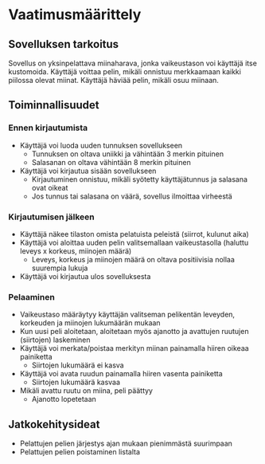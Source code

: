 # Vaatimusmäärittely

## Sovelluksen tarkoitus

Sovellus on yksinpelattava miinaharava, jonka vaikeustason voi käyttäjä itse kustomoida. Käyttäjä voittaa pelin, mikäli onnistuu merkkaamaan kaikki piilossa olevat miinat. Käyttäjä häviää pelin, mikäli osuu miinaan.

## Toiminnallisuudet

### Ennen kirjautumista

- Käyttäjä voi luoda uuden tunnuksen sovellukseen
    - Tunnuksen on oltava uniikki ja vähintään 3 merkin pituinen
    - Salasanan on oltava vähintään 8 merkin pituinen
- Käyttäjä voi kirjautua sisään sovellukseen
    - Kirjautuminen onnistuu, mikäli syötetty käyttäjätunnus ja salasana ovat oikeat
    - Jos tunnus tai salasana on väärä, sovellus ilmoittaa virheestä

### Kirjautumisen jälkeen

- Käyttäjä näkee tilaston omista pelatuista peleistä (siirrot, kulunut aika)
- Käyttäjä voi aloittaa uuden pelin valitsemallaan vaikeustasolla (haluttu leveys x korkeus, miinojen määrä)
    - Leveys, korkeus ja miinojen määrä on oltava positiivisia nollaa suurempia lukuja
- Käyttäjä voi kirjautua ulos sovelluksesta

### Pelaaminen

- Vaikeustaso määräytyy käyttäjän valitseman pelikentän leveyden, korkeuden ja miinojen lukumäärän mukaan
- Kun uusi peli aloitetaan, aloitetaan myös ajanotto ja avattujen ruutujen (siirtojen) laskeminen
- Käyttäjä voi merkata/poistaa merkityn miinan painamalla hiiren oikeaa painiketta
    - Siirtojen lukumäärä ei kasva
- Käyttäjä voi avata ruudun painamalla hiiren vasenta painiketta
    - Siirtojen lukumäärä kasvaa
- Mikäli avattu ruutu on miina, peli päättyy
    - Ajanotto lopetetaan

## Jatkokehitysideat
- Pelattujen pelien järjestys ajan mukaan pienimmästä suurimpaan
- Pelattujen pelien poistaminen listalta
